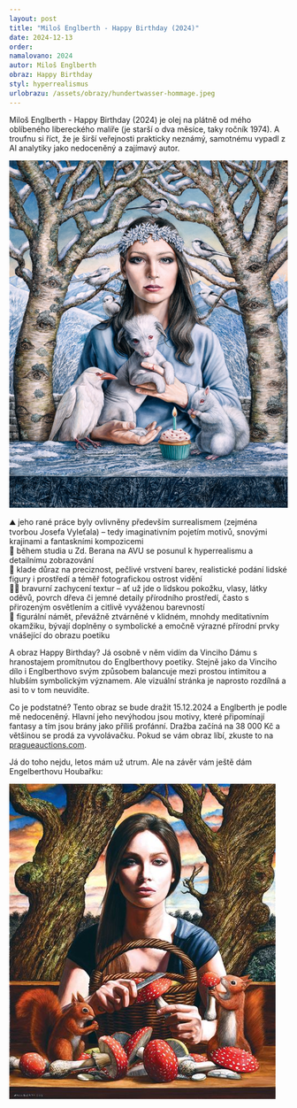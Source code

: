 ```yaml
---
layout: post
title: "Miloš Englberth - Happy Birthday (2024)"
date: 2024-12-13
order: 
namalovano: 2024
autor: Miloš Englberth
obraz: Happy Birthday
styl: hyperrealismus
urlobrazu: /assets/obrazy/hundertwasser-hommage.jpeg
---
```


Miloš Englberth - Happy Birthday (2024) je olej na plátně od mého oblíbeného libereckého malíře (je starší o dva měsíce, taky ročník 1974). A troufnu si říct, že je širší veřejnosti prakticky neznámý, samotnému vypadl z AI analytiky jako nedoceněný a zajímavý autor. 

![Miloš Englberth - Happy Birthday](/assets/obrazy/milos-englberth-happy-birthday.jpg)

⛰️ jeho rané práce byly ovlivněny především surrealismem (zejména tvorbou Josefa Vyleťala) – tedy imaginativním pojetím motivů, snovými krajinami a fantaskními kompozicemi \
🎨 během studia u Zd. Berana na AVU se posunul k hyperrealismu a detailnímu zobrazování \
🗿 klade důraz na preciznost, pečlivé vrstvení barev, realistické podání lidské figury i prostředí a téměř fotografickou ostrost vidění \
👱‍♀️ bravurní zachycení textur – ať už jde o lidskou pokožku, vlasy, látky oděvů, povrch dřeva či jemné detaily přírodního prostředí, často s přirozeným osvětlením a citlivě vyváženou barevností \
🗽 figurální námět, převážně ztvárněné v klidném, mnohdy meditativním okamžiku, bývají doplněny o symbolické a emočně výrazné přírodní prvky vnášející do obrazu poetiku

A obraz Happy Birthday? Já osobně v něm vidím da Vinciho Dámu s hranostajem promítnutou do Englberthovy poetiky. Stejně jako da Vinciho dílo i Englberthovo svým způsobem balancuje mezi prostou intimitou a hlubším symbolickým významem. Ale vizuální stránka je naprosto rozdílná a asi to v tom neuvidíte. 

Co je podstatné? Tento obraz se bude dražit 15.12.2024 a Englberth je podle mě nedoceněný. Hlavní jeho nevýhodou jsou motivy, které připomínají fantasy a tím jsou brány jako příliš profánní. Dražba začíná na 38 000 Kč a většinou se prodá za vyvolávačku. Pokud se vám obraz líbí, zkuste to na [pragueauctions.com](http://www.pragueauctions.com). 

Já do toho nejdu, letos mám už utrum. Ale na závěr vám ještě dám Engelberthovu Houbařku:

![Miloš Englberth - Houbařka](/assets/obrazy/milos-englberth-houbarka.jpg)